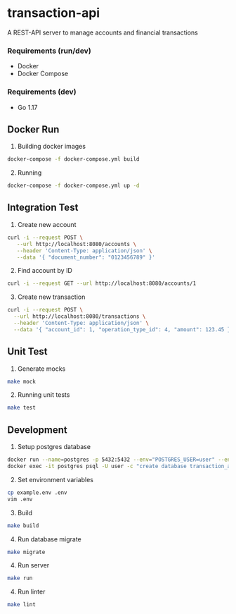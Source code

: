 # transaction-api

A REST-API server to manage accounts and financial transactions 

### Requirements (run/dev)
* Docker
* Docker Compose

### Requirements (dev)
* Go 1.17

## Docker Run
1. Building docker images
```bash
docker-compose -f docker-compose.yml build
```
2. Running
```bash
docker-compose -f docker-compose.yml up -d
```

## Integration Test
1. Create new account 
```bash
curl -i --request POST \
   --url http://localhost:8080/accounts \
   --header 'Content-Type: application/json' \
   --data '{ "document_number": "0123456789" }'
```
2. Find account by ID
```bash
curl -i --request GET --url http://localhost:8080/accounts/1
```
3. Create new transaction
```bash
curl -i --request POST \
  --url http://localhost:8080/transactions \
  --header 'Content-Type: application/json' \
  --data '{ "account_id": 1, "operation_type_id": 4, "amount": 123.45 }'
```

## Unit Test
1. Generate mocks
```bash
make mock
```
2. Running unit tests
```bash
make test
```

## Development
1. Setup postgres database
```bash
docker run --name=postgres -p 5432:5432 --env="POSTGRES_USER=user" --env="POSTGRES_PASSWORD=pass" --restart=unless-stopped --detach=true postgres:12-alpine
docker exec -it postgres psql -U user -c "create database transaction_api"
```
2. Set environment variables
```bash
cp example.env .env
vim .env
```
3. Build
```bash
make build
```
4. Run database migrate
```bash
make migrate
```
4. Run server
```bash
make run
```
4. Run linter
```bash
make lint
```

